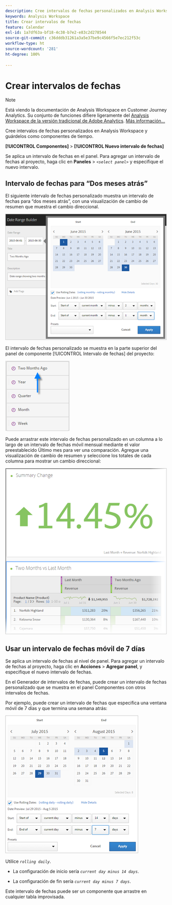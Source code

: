 ```yaml
---
description: Cree intervalos de fechas personalizados en Analysis Workspace y guárdelos como componentes de tiempo.
keywords: Analysis Workspace
title: Crear intervalos de fechas
feature: Calendar
exl-id: 1a7df63a-bf18-4c38-b7e2-e83c2d278544
source-git-commit: c36dddb31261a3a5e37be9c4566f5e7ec212f53c
workflow-type: ht
source-wordcount: '281'
ht-degree: 100%

---
```


# Crear intervalos de fechas

>[!NOTE]
>
>Está viendo la documentación de Analysis Workspace en Customer Journey Analytics. Su conjunto de funciones difiere ligeramente del [Analysis Workspace de la versión tradicional de Adobe Analytics](https://experienceleague.adobe.com/docs/analytics/analyze/analysis-workspace/home.html?lang=es). [Más información...](/help/getting-started/cja-aa.md)

Cree intervalos de fechas personalizados en Analysis Workspace y guárdelos como componentes de tiempo.

**[!UICONTROL Componentes]** > **[!UICONTROL Nuevo intervalo de fechas]**

Se aplica un intervalo de fechas en el panel. Para agregar un intervalo de fechas al proyecto, haga clic en **Paneles** > *`<select panel>`* y especifique el nuevo intervalo.

## Intervalo de fechas para “Dos meses atrás” 

El siguiente intervalo de fechas personalizado muestra un intervalo de fechas para “dos meses atrás”, con una visualización de cambio de resumen que muestra el cambio direccional.

![](assets/date-range-two-months-ago.png)

El intervalo de fechas personalizado se muestra en la parte superior del panel de componente [!UICONTROL Intervalo de fechas] del proyecto:

![](assets/date-range-panel-two-months-ago.png)

Puede arrastrar este intervalo de fechas personalizado en un columna a lo largo de un intervalo de fechas móvil mensual mediante el valor preestablecido Último mes para ver una comparación. Agregue una visualización de cambio de resumen y seleccione los totales de cada columna para mostrar un cambio direccional:

![](assets/date-range-two-months-table.png)

## Usar un intervalo de fechas móvil de 7 días

Se aplica un intervalo de fechas al nivel de panel. Para agregar un intervalo de fechas al proyecto, haga clic en **Acciones** > **Agregar panel**, y especifique el nuevo intervalo de fechas.

En el Generador de intervalos de fechas, puede crear un intervalo de fechas personalizado que se muestra en el panel Componentes con otros intervalos de fechas.

Por ejemplo, puede crear un intervalo de fechas que especifica una ventana móvil de 7 días y que termina una semana atrás:

![](assets/create_date_range.png)

Utilice *`rolling daily`*.

* La configuración de inicio sería *`current day minus 14 days`*.

* La configuración de fin sería *`current day minus 7 days`*.

Este intervalo de fechas puede ser un componente que arrastre en cualquier tabla improvisada.
